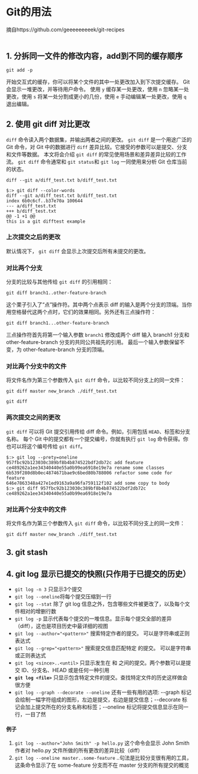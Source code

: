 # Git的用法
摘自https://github.com/geeeeeeeeek/git-recipes
<br>
</br>


## 1. 分拆同一文件的修改内容，add到不同的缓存顺序
```
git add -p
```

开始交互式的缓存，你可以将某个文件的其中一处更改加入到下次提交缓存。
Git 会显示一堆更改，并等待用户命令。
使用 `y` 缓存某一处更改，使用 `n` 忽略某一处更改，使用 `s` 将某一处分割成更小的几份，使用 `e` 手动编辑某一处更改，使用  `q` 退出编辑。

## 2. 使用 git diff 对比更改

`diff` 命令读入两个数据集，并输出两者之间的更改。
`git diff` 是一个用途广泛的 Git 命令，对 Git 中的数据进行 `diff` 差异比较。它接受的参数可以是提交、分支和文件等数据。
本文将会介绍 `git diff` 的常见使用场景和差异差异比较的工作流。
`git diff` 命令通常和 `git status`和 `git log` 一同使用来分析 Git 仓库当前的状态。

```shell
diff --git a/diff_test.txt b/diff_test.txt
```

```shell
$:> git diff --color-words
diff --git a/diff_test.txt b/diff_test.txt
index 6b0c6cf..b37e70a 100644
--- a/diff_test.txt
+++ b/diff_test.txt
@@ -1 +1 @@
this is a git difftest example
```
### 上次提交之后的更改

默认情况下， `git diff` 会显示上次提交后所有未提交的更改。

### 对比两个分支

分支的比较与其他传给 `git diff` 的引用相同：

```shell
git diff branch1..other-feature-branch
```

这个栗子引入了“点”操作符。其中两个点表示 diff 的输入是两个分支的顶端。当你用空格替代这两个点时，它们的效果相同。另外还有三点操作符：

```shell
git diff branch1...other-feature-branch
```

三点操作符首先将第一个输入参数 `branch1` 修改成两个 diff 输入 branch1 分支和 other-feature-branch 分支的共同公共祖先的引用。
最后一个输入参数保留不变，为 other-feature-branch 分支的顶端。

### 对比两个分支中的文件

将文件名作为第三个参数传入 `git diff` 命令，以比较不同分支上的同一文件：

```shell
git diff master new_branch ./diff_test.txt
```
```shell
git diff
```

### 两次提交之间的更改

`git diff` 可以将 Git 提交引用传给 diff 命令。例如，引用包括 `HEAD`、标签和分支名称。
每个 Git 中的提交都有一个提交编号，你就有执行 `git log` 命令获得。你也可以将这个编号传给 `git diff`。

```shell
$:> git log --prety=oneline
957fbc92b123030c389bf8b4b874522bdf2db72c add feature
ce489262a1ee34340440e55a0b99ea6918e19e7a rename some classes
6b539f280d8b0ec4874671bae9c6bed80b788006 refactor some code for feature
646e7863348a427e1ed9163a9a96fa759112f102 add some copy to body
$:> git diff 957fbc92b123030c389bf8b4b874522bdf2db72c ce489262a1ee34340440e55a0b99ea6918e19e7a
```

### 对比两个分支中的文件

将文件名作为第三个参数传入 `git diff` 命令，以比较不同分支上的同一文件：

```shell
git diff master new_branch ./diff_test.txt
```

## 3. git stash
## 4. git log 显示已提交的快照(只作用于已提交的历史）
- `git log -n 3` 只显示3个提交
- `git log --oneline`将每个提交压缩到一行
- `git log --stat` 除了 git log 信息之外，包含哪些文件被更改了，以及每个文件相对的增删行数
- `git log -p` 显示代表每个提交的一堆信息。显示每个提交全部的差异（diff），这也是项目历史中最详细的视图
- `git log --author="<pattern>"` 搜索特定作者的提交。<pattern> 可以是字符串或正则表达式
- `git log --grep="<pattern>"` 搜索提交信息匹配特定 <pattern> 的提交。<pattern> 可以是字符串或正则表达式
- `git log <since>..<until>` 只显示发生在 <since> 和 <until> 之间的提交。两个参数可以是提交 ID、分支名、HEAD 或是任何一种引用
- **`git log <file>`** 只显示包含特定文件的提交。查找特定文件的历史这样做会很方便
- `git log --graph --decorate --oneline` 还有一些有用的选项: --graph 标记会绘制一幅字符组成的图形，左边是提交，右边是提交信息；--decorate 标记会加上提交所在的分支名称和标签；--oneline 标记将提交信息显示在同一行，一目了然

#### 例子
1. `git log --author="John Smith" -p hello.py` 这个命令会显示 John Smith 作者对 hello.py 文件所做的所有更改的差异比较（diff）
2. `git log --oneline master..some-feature` ..句法是比较分支很有用的工具，这条命令显示了在 some-feature 分支而不在 master 分支的所有提交的概览

